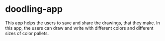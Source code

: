 # doodling-app
This app helps the users to save and share the drawings, that they make.
In this app, the users can draw and write with different colors and different sizes of color pallets.
